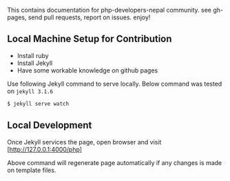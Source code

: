 This contains documentation for php-developers-nepal community. see gh-pages, 
send pull requests, report on issues. enjoy!

## Local Machine Setup for Contribution

- Install ruby
- Install Jekyll
- Have some workable knowledge on github pages

Use following Jekyll command to serve locally. Below command was tested on `jekyll 3.1.6`

```bash
$ jekyll serve watch
```

## Local Development
Once Jekyll services the page, open browser and visit [http://127.0.0.1:4000/php]

Above command will regenerate page automatically if any changes is made on template
files.

[http://127.0.0.1:4000/php]: http://127.0.0.1:4000/php
